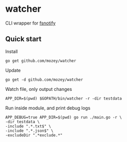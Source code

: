 # watcher

CLI wrapper for [fsnotify](https://github.com/fsnotify/fsnotify)

## Quick start

Install

    go get github.com/mozey/watcher

Update

    go get -d github.com/mozey/watcher

Watch file, only output changes

    APP_DIR=$(pwd) $GOPATH/bin/watcher -r -dir testdata

Run inside module, and print debug logs

    APP_DEBUG=true APP_DIR=$(pwd) go run ./main.go -r \
    -dir testdata \
    -include ".*.txt$" \
    -include ".*.json$" \
    -excludeDir ".*exclude.*"